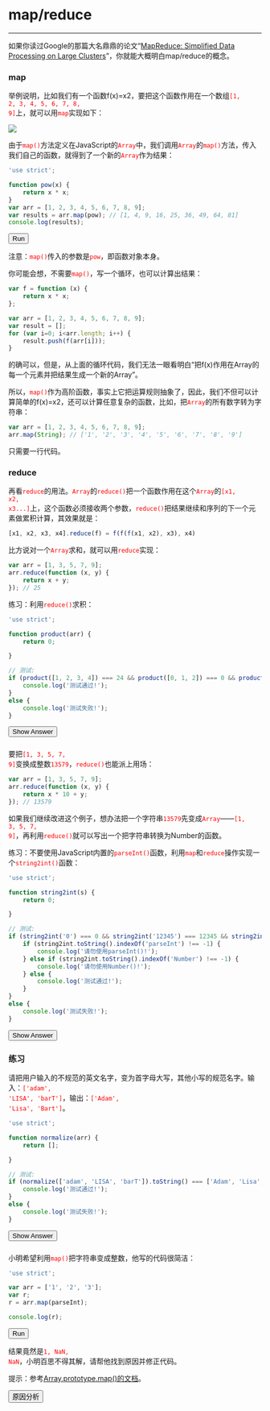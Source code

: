 <link rel="stylesheet" href="../../../../static/css/button.css"/>
<link rel="stylesheet" href="../../../../static/css/console.css"/>

# map/reduce
---

如果你读过Google的那篇大名鼎鼎的论文“[MapReduce: Simplified Data Processing on Large Clusters](http://research.google.com/archive/mapreduce.html)”，你就能大概明白map/reduce的概念。

### map
举例说明，比如我们有一个函数f(x)=x2，要把这个函数作用在一个数组<font color="red"><code>[1, 2, 3, 4, 5, 6, 7, 8, 9]</code></font>上，就可以用<font color="red"><code>map</code></font>实现如下：

![](https://www.liaoxuefeng.com/files/attachments/925425803658112/0)

由于<font color="red"><code>map()</code></font>方法定义在JavaScript的<font color="red"><code>Array</code></font>中，我们调用<font color="red"><code>Array</code></font>的<font color="red"><code>map()</code></font>方法，传入我们自己的函数，就得到了一个新的<font color="red"><code>Array</code></font>作为结果：

```javascript
'use strict';

function pow(x) {
    return x * x;
}
var arr = [1, 2, 3, 4, 5, 6, 7, 8, 9];
var results = arr.map(pow); // [1, 4, 9, 16, 25, 36, 49, 64, 81]
console.log(results);
```

<button class="run" onclick="(() => {
    const element = document.querySelector('p#map');
    try {
        'use strict';
        function pow(x) {
            return x * x;
        }
        var arr = [1, 2, 3, 4, 5, 6, 7, 8, 9];
        var results = arr.map(pow); // [1, 4, 9, 16, 25, 36, 49, 64, 81]
        console.log(results);
        element.classList.remove(['consoleError']);
        element.classList.add('consoleLog');
        element.removeAttribute('hidden');
        element.innerHTML = `<label class='consoleLog'>${results}</label>`;
    } catch (e) {
        element.classList.remove(['consoleLog']);
        element.classList.add('consoleError');
        element.removeAttribute('hidden');
        element.innerHTML = `<label class='consoleError'>${e}</label>`;
    }
})();">Run</button>
<p id="map" hidden></p>

注意：<font color="red"><code>map()</code></font>传入的参数是<font color="red"><code>pow</code></font>，即函数对象本身。

你可能会想，不需要<font color="red"><code>map()</code></font>，写一个循环，也可以计算出结果：

```javascript
var f = function (x) {
    return x * x;
};

var arr = [1, 2, 3, 4, 5, 6, 7, 8, 9];
var result = [];
for (var i=0; i<arr.length; i++) {
    result.push(f(arr[i]));
}
```

的确可以，但是，从上面的循环代码，我们无法一眼看明白“把f(x)作用在Array的每一个元素并把结果生成一个新的Array”。

所以，<font color="red"><code>map()</code></font>作为高阶函数，事实上它把运算规则抽象了，因此，我们不但可以计算简单的f(x)=x2，还可以计算任意复杂的函数，比如，把<font color="red"><code>Array</code></font>的所有数字转为字符串：

```javascript
var arr = [1, 2, 3, 4, 5, 6, 7, 8, 9];
arr.map(String); // ['1', '2', '3', '4', '5', '6', '7', '8', '9']
```

只需要一行代码。

### reduce
再看<font color="red"><code>reduce</code></font>的用法。<font color="red"><code>Array</code></font>的<font color="red"><code>reduce()</code></font>把一个函数作用在这个<font color="red"><code>Array</code></font>的<font color="red"><code>[x1, x2, x3...]</code></font>上，这个函数必须接收两个参数，<font color="red"><code>reduce()</code></font>把结果继续和序列的下一个元素做累积计算，其效果就是：

```javascript
[x1, x2, x3, x4].reduce(f) = f(f(f(x1, x2), x3), x4)
```

比方说对一个<font color="red"><code>Array</code></font>求和，就可以用<font color="red"><code>reduce</code></font>实现：

```javascript
var arr = [1, 3, 5, 7, 9];
arr.reduce(function (x, y) {
    return x + y;
}); // 25
```

练习：利用<font color="red"><code>reduce()</code></font>求积：

```javascript
'use strict';

function product(arr) {
    return 0;

}

// 测试:
if (product([1, 2, 3, 4]) === 24 && product([0, 1, 2]) === 0 && product([99, 88, 77, 66]) === 44274384) {
    console.log('测试通过!');
}
else {
    console.log('测试失败!');
}
```

<button class="run" onclick="(() => {
    const answer = `
'use strict';
function product(arr) {
    return arr.reduce((x, y) => {
        return x * y;
    });
}
`;
    alert(answer);
})();">Show Answer</button>
### 

要把<font color="red"><code>[1, 3, 5, 7, 9]</code></font>变换成整数<font color="red"><code>13579</code></font>，<font color="red"><code>reduce()</code></font>也能派上用场：

```javascript
var arr = [1, 3, 5, 7, 9];
arr.reduce(function (x, y) {
    return x * 10 + y;
}); // 13579
```

如果我们继续改进这个例子，想办法把一个字符串<font color="red"><code>13579</code></font>先变成<font color="red"><code>Array</code></font>——<font color="red"><code>[1, 3, 5, 7, 9]</code></font>，再利用<font color="red"><code>reduce()</code></font>就可以写出一个把字符串转换为Number的函数。

练习：不要使用JavaScript内置的<font color="red"><code>parseInt()</code></font>函数，利用<font color="red"><code>map</code></font>和<font color="red"><code>reduce</code></font>操作实现一个<font color="red"><code>string2int()</code></font>函数：

```javascript
'use strict';

function string2int(s) {
    return 0;

}

// 测试:
if (string2int('0') === 0 && string2int('12345') === 12345 && string2int('12300') === 12300) {
    if (string2int.toString().indexOf('parseInt') !== -1) {
        console.log('请勿使用parseInt()!');
    } else if (string2int.toString().indexOf('Number') !== -1) {
        console.log('请勿使用Number()!');
    } else {
        console.log('测试通过!');
    }
}
else {
    console.log('测试失败!');
}
```

<button class="run" onclick="(() => {
    const answer = `
'use strict';
function string2int(s) {
    return s.length > 1
        ? s.split('').reduce((x, y) => {
            return x * 10 + y * 1;
        })
        : s * 1;
}
`;
    alert(answer);
})();">Show Answer</button>
### 

### 练习
请把用户输入的不规范的英文名字，变为首字母大写，其他小写的规范名字。输入：<font color="red"><code>['adam', 'LISA', 'barT']</code></font>，输出：<font color="red"><code>['Adam', 'Lisa', 'Bart']</code></font>。

```javascript
'use strict';

function normalize(arr) {
    return [];

}

// 测试:
if (normalize(['adam', 'LISA', 'barT']).toString() === ['Adam', 'Lisa', 'Bart'].toString()) {
    console.log('测试通过!');
}
else {
    console.log('测试失败!');
}
```

<button class="run" onclick="(() => {
    const answer = `
'use strict';
function normalize(arr) {
    return arr.map(x => {
        return x.split('').reduce((y, z) => {
            return \`\${y.charAt(0).toUpperCase()}\${y.substring(1)}\${z.toLowerCase()}\`;
        });
    });
}
`;
    alert(answer);
})();">Show Answer</button>
### 

小明希望利用<font color="red"><code>map()</code></font>把字符串变成整数，他写的代码很简洁：

```javascript
'use strict';

var arr = ['1', '2', '3'];
var r;
r = arr.map(parseInt);

console.log(r);
```

<button class="run" onclick="(() => {
    const element = document.getElementById('parseInt');
    try {
        'use strict';
        var arr = ['1', '2', '3'];
        var r;
        r = arr.map(parseInt);
        console.log(r);
        element.classList.remove(['consoleError']);
        element.classList.add('consoleLog');
        element.removeAttribute('hidden');
        element.innerHTML = `<label class='consoleLog'>${r}</label>`;
    } catch (e) {
        element.classList.remove(['consoleLog']);
        element.classList.add('consoleError');
        element.removeAttribute('hidden');
        element.innerHTML = `<label class='consoleError'>${e}</label>`;
    }
})();">Run</button>
<p id="parseInt" hidden></p>

结果竟然是<font color="red"><code>1, NaN, NaN</code></font>，小明百思不得其解，请帮他找到原因并修正代码。

提示：参考[Array.prototype.map()的文档](https://developer.mozilla.org/en-US/docs/Web/JavaScript/Reference/Global_Objects/Array/map)。

<button class="analyze" onclick="(() => {
    this.setAttribute('hidden', 'hidden');
    document.querySelector('dev#analyze').removeAttribute('hidden');
})();">原因分析</button>
### 

<dev id="analyze" hidden="hidden">
由于<code style="color: red">map()</code>接收的回调函数可以有3个参数：<code style="color: red">callback(currentValue, index, array)</code>，通常我们仅需要第一个参数，而忽略了传入的后面两个参数。不幸的是，<code style="color: red">parseInt(string, radix)</code>没有忽略第二个参数，导致实际执行的函数分别是：
<ul>
    <li>parseInt('1', 0); // 1, 按十进制转换</li>
    <li>parseInt('2', 1); // NaN, 没有一进制</li>
    <li>parseInt('3', 2); // NaN, 按二进制转换不允许出现3</li>
</ul>
可以改为<font color="red"><code>r = arr.map(Number);</code></font>，因为<font color="red"><code>Number(value)</code></font>函数仅接收一个参数。
</dev>
